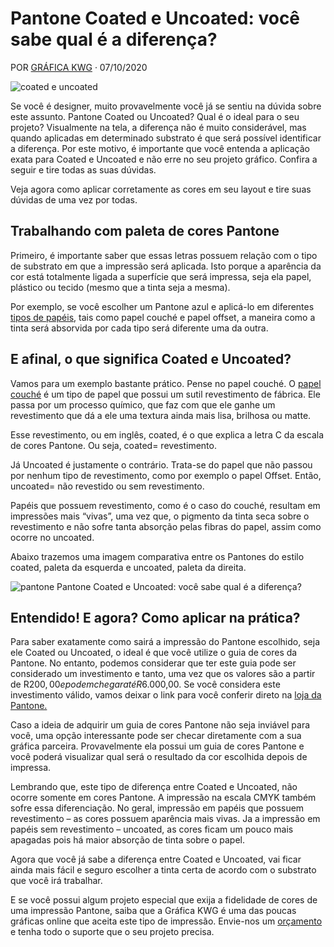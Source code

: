 # Pantone Coated e Uncoated: você sabe qual é a diferença?

POR [GRÁFICA KWG](https://blog.revendakwg.com.br/author/graficakwg/) · 07/10/2020

![coated e uncoated](https://blog.revendakwg.com.br/wp-content/uploads/2020/10/Pantone-coated-e-uncoated.png)

Se você é designer, muito provavelmente você já se sentiu na dúvida sobre este assunto. Pantone Coated ou Uncoated? Qual é o ideal para o seu projeto? Visualmente na tela, a diferença não é muito considerável, mas quando aplicadas em determinado substrato é que será possível identificar a diferença. Por este motivo, é importante que você entenda a aplicação exata para Coated e Uncoated e não erre no seu projeto gráfico. Confira a seguir e tire todas as suas dúvidas.

Veja agora como aplicar corretamente as cores em seu layout e tire suas dúvidas de uma vez por todas.

## Trabalhando com paleta de cores Pantone

Primeiro, é importante saber que essas letras possuem relação com o tipo de substrato em que a impressão será aplicada. Isto porque a aparência da cor está totalmente ligada a superfície que será impressa, seja ela papel, plástico ou tecido (mesmo que a tinta seja a mesma).

Por exemplo, se você escolher um Pantone azul e aplicá-lo em diferentes [tipos de papéis](https://blog.revendakwg.com.br/revenda-grafica/tipos-de-papeis/), tais como papel couché e papel offset, a maneira como a tinta será absorvida por cada tipo será diferente uma da outra.

## E afinal, o que significa Coated e Uncoated?

Vamos para um exemplo bastante prático. Pense no papel couché. O [papel couché](https://blog.revendakwg.com.br/revenda-grafica/papel-couche/) é um tipo de papel que possui um sutil revestimento de fábrica. Ele passa por um processo químico, que faz com que ele ganhe um revestimento que dá a ele uma textura ainda mais lisa, brilhosa ou matte.

Esse revestimento, ou em inglês, coated, é o que explica a letra C da escala de cores Pantone. Ou seja, coated= revestimento.

Já Uncoated é justamente o contrário. Trata-se do papel que não passou por nenhum tipo de revestimento, como por exemplo o papel Offset. Então, uncoated= não revestido ou sem revestimento. 

Papéis que possuem revestimento, como é o caso do couché, resultam em impressões mais “vivas”, uma vez que, o pigmento da tinta seca sobre o revestimento e não sofre tanta absorção pelas fibras do papel, assim como ocorre no uncoated.

Abaixo trazemos uma imagem comparativa entre os Pantones do estilo coated, paleta da esquerda e uncoated, paleta da direita.

![pantone Pantone Coated e Uncoated: você sabe qual é a diferença?](https://blog.revendakwg.com.br/wp-content/uploads/2020/10/pantone.png)

## Entendido! E agora? Como aplicar na prática?

Para saber exatamente como sairá a impressão do Pantone escolhido, seja ele Coated ou Uncoated, o ideal é que você utilize o guia de cores da Pantone. No entanto, podemos considerar que ter este guia pode ser considerado um investimento e tanto, uma vez que os valores são a partir de R$200,00 e podem chegar até R$6.000,00. Se você considera este investimento válido, vamos deixar o link para você conferir direto na [loja da Pantone.](https://www.pantone.com.br/loja/produtos/linha-grafica/)

Caso a ideia de adquirir um guia de cores Pantone não seja inviável para você, uma opção interessante pode ser checar diretamente com a sua gráfica parceira. Provavelmente ela possui um guia de cores Pantone e você poderá visualizar qual será o resultado da cor escolhida depois de impressa. 

Lembrando que, este tipo de diferença entre Coated e Uncoated, não ocorre somente em cores Pantone. A impressão na escala CMYK também sofre essa diferenciação. No geral, impressão em papéis que possuem revestimento – as cores possuem aparência mais vivas. Ja a impressão em papéis sem revestimento – uncoated, as cores ficam um pouco mais apagadas pois há maior absorção de tinta sobre o papel. 

Agora que você já sabe a diferença entre Coated e Uncoated, vai ficar ainda mais fácil e seguro escolher a tinta certa de acordo com o substrato que você irá trabalhar.

E se você possui algum projeto especial que exija a fidelidade de cores de uma impressão Pantone, saiba que a Gráfica KWG é uma das poucas gráficas online que aceita este tipo de impressão. Envie-nos um [orçamento](http://www.revendakwg.com.br/) e tenha todo o suporte que o seu projeto precisa.